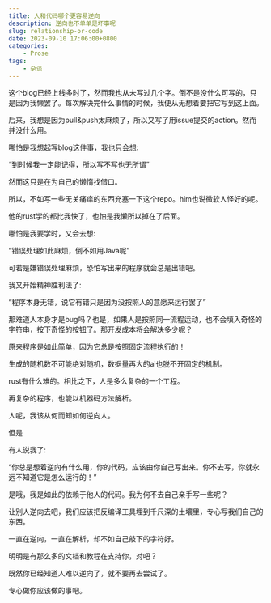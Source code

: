 ```yaml
---
title: 人和代码哪个更容易逆向
description: 逆向也不单单是坏事呢
slug: relationship-or-code
date: 2023-09-10 17:06:00+0800
categories:
    - Prose
tags:
    - 杂谈
---
```


这个blog已经上线多时了，然而我也从未写过几个字。倒不是没什么可写的，只是因为我懒罢了。每次解决完什么事情的时候，我便从无想着要把它写到这上面。

后来，我想是因为pull&push太麻烦了，所以又写了用issue提交的action。然而并没什么用。

哪怕是我想起写blog这件事，我也只会想:

“到时候我一定能记得，所以写不写也无所谓”

然而这只是在为自己的懒惰找借口。

所以，不如写一些无关痛痒的东西充塞一下这个repo。him也说微软人怪好的呢。

他的rust学的都比我快了，也怕是我懒所以掉在了后面。

哪怕是我要学时，又会去想:

“错误处理如此麻烦，倒不如用Java呢”

可若是嫌错误处理麻烦，恐怕写出来的程序就会总是出错吧。

我又开始精神胜利法了:

“程序本身无错，说它有错只是因为没按照人的意愿来运行罢了”

那难道人本身才是bug吗？也是，如果人是按照同一流程运动，也不会填入奇怪的字符串，按下奇怪的按钮了。那开发成本将会解决多少呢？

原来程序是如此简单，因为它总是按照固定流程执行的！

生成的随机数不可能绝对随机，数据量再大的ai也脱不开固定的机制。

rust有什么难的。相比之下，人是多么复杂的一个工程。

再复杂的程序，也能以机器码方法解析。

人呢，我该从何而知如何逆向人。

但是

有人说我了:

“你总是想着逆向有什么用，你的代码，应该由你自己写出来。你不去写，你就永远不知道它是怎么运行的！”

是哦，我是如此的依赖于他人的代码。我为何不去自己亲手写一些呢？

让别人逆向去吧，我们应该把反编译工具埋到千尺深的土壤里，专心写我们自己的东西。

一直在逆向，一直在解析，却不如自己敲下的字符好。

明明是有那么多的文档和教程在支持你，对吧？

既然你已经知道人难以逆向了，就不要再去尝试了。

专心做你应该做的事吧。
